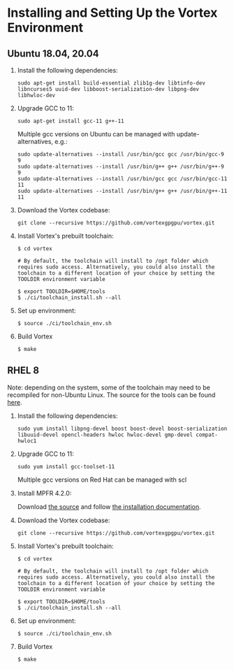 # Installing and Setting Up the Vortex Environment

## Ubuntu 18.04, 20.04

1. Install the following dependencies:

   ```
   sudo apt-get install build-essential zlib1g-dev libtinfo-dev libncurses5 uuid-dev libboost-serialization-dev libpng-dev libhwloc-dev
   ```

2. Upgrade GCC to 11:

   ```
   sudo apt-get install gcc-11 g++-11
   ```
   
   Multiple gcc versions on Ubuntu can be managed with update-alternatives, e.g.:
   
   ```
   sudo update-alternatives --install /usr/bin/gcc gcc /usr/bin/gcc-9 9
   sudo update-alternatives --install /usr/bin/g++ g++ /usr/bin/g++-9 9
   sudo update-alternatives --install /usr/bin/gcc gcc /usr/bin/gcc-11 11
   sudo update-alternatives --install /usr/bin/g++ g++ /usr/bin/g++-11 11
   ```

3. Download the Vortex codebase:

   ```
   git clone --recursive https://github.com/vortexgpgpu/vortex.git
   ```

4. Install Vortex's prebuilt toolchain:

   ```
   $ cd vortex
   
   # By default, the toolchain will install to /opt folder which requires sudo access. Alternatively, you could also install the toolchain to a different location of your choice by setting the TOOLDIR environment variable
    
   $ export TOOLDIR=$HOME/tools    
   $ ./ci/toolchain_install.sh --all
   ```

5. Set up environment:

   ```
   $ source ./ci/toolchain_env.sh
   ```

6. Build Vortex

   ```
   $ make
   ```


## RHEL 8
Note: depending on the system, some of the toolchain may need to be recompiled for non-Ubuntu Linux. The source for the tools can be found [here](https://github.com/vortexgpgpu/).

1. Install the following dependencies:

   ```
   sudo yum install libpng-devel boost boost-devel boost-serialization libuuid-devel opencl-headers hwloc hwloc-devel gmp-devel compat-hwloc1
   ```

2. Upgrade GCC to 11:

   ```
   sudo yum install gcc-toolset-11
   ```
	
   Multiple gcc versions on Red Hat can be managed with scl

3. Install MPFR 4.2.0:

   Download [the source](https://ftp.gnu.org/gnu/mpfr/) and follow [the installation documentation](https://www.mpfr.org/mpfr-current/mpfr.html#How-to-Install).

4. Download the Vortex codebase:

   ```
   git clone --recursive https://github.com/vortexgpgpu/vortex.git
   ```

5. Install Vortex's prebuilt toolchain:

   ```
   $ cd vortex
   
   # By default, the toolchain will install to /opt folder which requires sudo access. Alternatively, you could also install the toolchain to a different location of your choice by setting the TOOLDIR environment variable
    
   $ export TOOLDIR=$HOME/tools    
   $ ./ci/toolchain_install.sh --all
   ```

6. Set up environment:

   ```
   $ source ./ci/toolchain_env.sh
   ```

7. Build Vortex

   ```
   $ make
   ```
